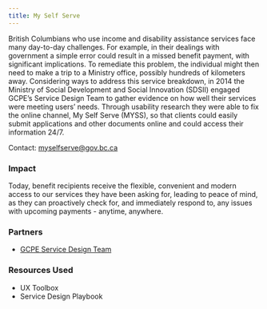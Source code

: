 ```yaml
---
title: My Self Serve
---
```


British Columbians who use income and disability assistance services face many day-to-day challenges. For example, in their dealings with government a simple error could result in a missed benefit payment, with significant implications. To remediate this problem, the individual might then need to make a trip to a Ministry office, possibly hundreds of kilometers away. Considering ways to address this service breakdown, in 2014 the Ministry of Social Development and Social Innovation (SDSII) engaged GCPE’s Service Design Team to gather evidence on how well their services were meeting users’ needs. Through usability research they were able to fix the online channel, My Self Serve (MYSS), so that clients could easily submit applications and other documents online and could access their information 24/7.

Contact: <myselfserve@gov.bc.ca>

### Impact

Today, benefit recipients receive the flexible, convenient and modern access to our services they have been asking for, leading to peace of mind, as they can proactively check for, and immediately respond to, any issues with upcoming payments - anytime, anywhere.

### Partners

* [GCPE Service Design Team](http://www2.gov.bc.ca/gov/content/governments/careers/government-communications)

### Resources Used

* UX Toolbox
* Service Design Playbook